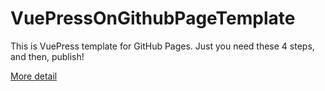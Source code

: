 
# VuePressOnGithubPageTemplate

This is VuePress template for GitHub Pages.
Just you need these 4 steps, and then, publish!

[More detail](https://fruitriin.github.io/VuePressOnGithubPageTemplate/)
